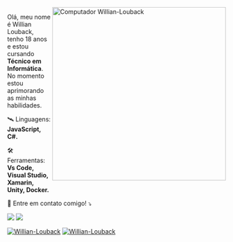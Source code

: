 <img src="https://raw.githubusercontent.com/MicaelliMedeiros/micaellimedeiros/master/image/computer-illustration.png" min-width="400px" max-width="400px" width="400px" align="right" alt="Computador Willian-Louback">

<p align="left"> 
  Olá, meu nome é Willian Louback, tenho 18 anos e estou cursando <strong>Técnico em Informática</strong>.<br>
  No momento estou aprimorando as minhas habilidades.
</p>

<p align="left">
  🛰️ Linguagens: <strong>JavaScript, C#.</strong>
</p>

<p align="left">
  🛠️ Ferramentas: <strong>Vs Code, Visual Studio, Xamarin, Unity, Docker.</strong>
</p>

<p align="left">
  📧 Entre em contato comigo! ⤵️
</p>

<p align="left">
  <a href="https://twitter.com/WillianLouback_" alt="Twitter">
  <img src="https://img.shields.io/badge/Twitter-1DA1F2?style=for-the-badge&logo=twitter&logoColor=white"/></a>
  <a href="https://www.instagram.com/williandlouback/" alt="Instagram">
  <img src="https://img.shields.io/badge/Instagram-E4405F?style=for-the-badge&logo=instagram&logoColor=white"/></a>
</p>  

[![Willian-Louback](https://github-readme-stats.vercel.app/api?username=Willian-Louback&theme=tokyonight&show_icons=true)](https://github.com/Willian-Louback/Willian-Louback/)
[![Willian-Louback](https://github-readme-stats.vercel.app/api/top-langs/?username=Willian-Louback&hide=html&layout=compact&theme=tokyonight)](https://github.com/Willian-Louback/Willian-Louback/)

